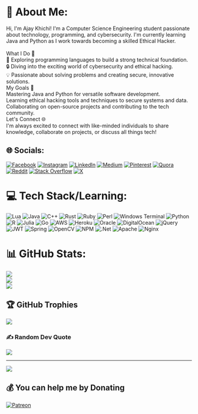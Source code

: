 # 💫 About Me:
Hi, I'm Ajay Khichi! I'm a Computer Science Engineering student passionate about technology, programming, and cybersecurity. I'm currently learning Java and Python as I work towards becoming a skilled Ethical Hacker.<br><br>What I Do 🚀<br>🌱 Exploring programming languages to build a strong technical foundation.<br>🔒 Diving into the exciting world of cybersecurity and ethical hacking.<br>💡 Passionate about solving problems and creating secure, innovative solutions.<br>My Goals 🎯<br>Mastering Java and Python for versatile software development.<br>Learning ethical hacking tools and techniques to secure systems and data.<br>Collaborating on open-source projects and contributing to the tech community.<br>Let's Connect 🌐<br>I'm always excited to connect with like-minded individuals to share knowledge, collaborate on projects, or discuss all things tech!


## 🌐 Socials:
[![Facebook](https://img.shields.io/badge/Facebook-%231877F2.svg?logo=Facebook&logoColor=white)](https://facebook.com/ajaysingh.khichi.948) [![Instagram](https://img.shields.io/badge/Instagram-%23E4405F.svg?logo=Instagram&logoColor=white)](https://instagram.com/ajju_____banna) [![LinkedIn](https://img.shields.io/badge/LinkedIn-%230077B5.svg?logo=linkedin&logoColor=white)](https://linkedin.com/in/ajay-khichi-05264928b) [![Medium](https://img.shields.io/badge/Medium-12100E?logo=medium&logoColor=white)](https://medium.com/@ajaysinghkhichi5) [![Pinterest](https://img.shields.io/badge/Pinterest-%23E60023.svg?logo=Pinterest&logoColor=white)](https://pinterest.com/ajaykhichi5) [![Quora](https://img.shields.io/badge/Quora-%23B92B27.svg?logo=Quora&logoColor=white)](https://quora.com/profile/Ajay-Singh-Khichi-3) [![Reddit](https://img.shields.io/badge/Reddit-%23FF4500.svg?logo=Reddit&logoColor=white)](https://reddit.com/user/ajju-banna) [![Stack Overflow](https://img.shields.io/badge/-Stackoverflow-FE7A16?logo=stack-overflow&logoColor=white)](https://stackoverflow.com/users/22402810/ajay-singh-khichi) [![X](https://img.shields.io/badge/X-black.svg?logo=X&logoColor=white)](https://x.com/Ajaysingh4281) 

# 💻 Tech Stack/Learning:
![Lua](https://img.shields.io/badge/lua-%232C2D72.svg?style=plastic&logo=lua&logoColor=white) ![Java](https://img.shields.io/badge/java-%23ED8B00.svg?style=plastic&logo=openjdk&logoColor=white) ![C++](https://img.shields.io/badge/c++-%2300599C.svg?style=plastic&logo=c%2B%2B&logoColor=white) ![Rust](https://img.shields.io/badge/rust-%23000000.svg?style=plastic&logo=rust&logoColor=white) ![Ruby](https://img.shields.io/badge/ruby-%23CC342D.svg?style=plastic&logo=ruby&logoColor=white) ![Perl](https://img.shields.io/badge/perl-%2339457E.svg?style=plastic&logo=perl&logoColor=white) ![Windows Terminal](https://img.shields.io/badge/Windows%20Terminal-%234D4D4D.svg?style=plastic&logo=windows-terminal&logoColor=white) ![Python](https://img.shields.io/badge/python-3670A0?style=plastic&logo=python&logoColor=ffdd54) ![R](https://img.shields.io/badge/r-%23276DC3.svg?style=plastic&logo=r&logoColor=white) ![Julia](https://img.shields.io/badge/-Julia-9558B2?style=plastic&logo=julia&logoColor=white) ![Go](https://img.shields.io/badge/go-%2300ADD8.svg?style=plastic&logo=go&logoColor=white) ![AWS](https://img.shields.io/badge/AWS-%23FF9900.svg?style=plastic&logo=amazon-aws&logoColor=white) ![Heroku](https://img.shields.io/badge/heroku-%23430098.svg?style=plastic&logo=heroku&logoColor=white) ![Oracle](https://img.shields.io/badge/Oracle-F80000?style=plastic&logo=oracle&logoColor=white) ![DigitalOcean](https://img.shields.io/badge/DigitalOcean-%230167ff.svg?style=plastic&logo=digitalOcean&logoColor=white) ![jQuery](https://img.shields.io/badge/jquery-%230769AD.svg?style=plastic&logo=jquery&logoColor=white) ![JWT](https://img.shields.io/badge/JWT-black?style=plastic&logo=JSON%20web%20tokens) ![Spring](https://img.shields.io/badge/spring-%236DB33F.svg?style=plastic&logo=spring&logoColor=white) ![OpenCV](https://img.shields.io/badge/opencv-%23white.svg?style=plastic&logo=opencv&logoColor=white) ![NPM](https://img.shields.io/badge/NPM-%23CB3837.svg?style=plastic&logo=npm&logoColor=white) ![.Net](https://img.shields.io/badge/.NET-5C2D91?style=plastic&logo=.net&logoColor=white) ![Apache](https://img.shields.io/badge/apache-%23D42029.svg?style=plastic&logo=apache&logoColor=white) ![Nginx](https://img.shields.io/badge/nginx-%23009639.svg?style=plastic&logo=nginx&logoColor=white)
# 📊 GitHub Stats:
![](https://github-readme-stats.vercel.app/api?username=ajay-khichi&theme=dark&hide_border=false&include_all_commits=false&count_private=false)<br/>
![](https://github-readme-streak-stats.herokuapp.com/?user=ajay-khichi&theme=dark&hide_border=false)<br/>
![](https://github-readme-stats.vercel.app/api/top-langs/?username=ajay-khichi&theme=dark&hide_border=false&include_all_commits=false&count_private=false&layout=compact)

## 🏆 GitHub Trophies
![](https://github-profile-trophy.vercel.app/?username=ajay-khichi&theme=radical&no-frame=false&no-bg=true&margin-w=4)

### ✍️ Random Dev Quote
![](https://quotes-github-readme.vercel.app/api?type=horizontal&theme=radical)

---
[![](https://visitcount.itsvg.in/api?id=ajay-khichi&icon=0&color=0)](https://visitcount.itsvg.in)

  ## 💰 You can help me by Donating
  [![Patreon](https://img.shields.io/badge/Patreon-F96854?style=for-the-badge&logo=patreon&logoColor=white)](https://patreon.com/Ignisher) 

  
<!-- Proudly created with GPRM ( https://gprm.itsvg.in ) -->
